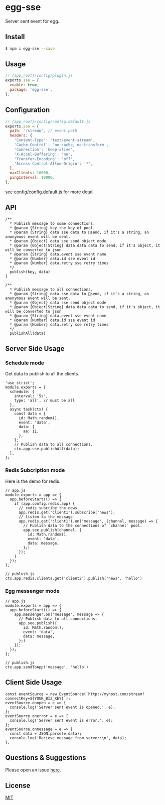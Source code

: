 # egg-sse
Server sent event for egg.

## Install

```bash
$ npm i egg-sse --save
```

## Usage

```js
// {app_root}/config/plugin.js
exports.sse = {
  enable: true,
  package: 'egg-sse',
};
```

## Configuration

```js
// {app_root}/config/config.default.js
exports.sse = {
  path: '/stream', // event path
  headers: {
    'Content-Type': 'text/event-stream',
    'Cache-Control': 'no-cache, no-transform',
    'Connection': 'keep-alive',
    'X-Accel-Buffering': 'no',
    'Transfer-Encoding': 'off',
    'Access-Control-Allow-Origin': '*',
  },
  maxClients: 10000,
  pingInterval: 10000,
};
```

see [config/config.default.js](config/config.default.js) for more detail.

## API
```
/**
  * Publish message to some connections.
  * @param {String} key the key of pool.
  * @param {String} data sse data to send, if it's a string, an anonymous event will be sent.
  * @param {Object} data sse send object mode
  * @param {Object|String} data.data data to send, if it's object, it will be converted to json
  * @param {String} data.event sse event name
  * @param {Number} data.id sse event id
  * @param {Number} data.retry sse retry times
  */
  publish(key, data)
}
```

```
/**
  * Publish message to all connections.
  * @param {String} data sse data to send, if it's a string, an anonymous event will be sent.
  * @param {Object} data sse send object mode
  * @param {Object|String} data.data data to send, if it's object, it will be converted to json
  * @param {String} data.event sse event name
  * @param {Number} data.id sse event id
  * @param {Number} data.retry sse retry times
  */
  publishAll(data)
```

## Server Side Usage

### Schedule mode
Get data to publish to all the clients.

```
'use strict';
module.exports = {
  schedule: {
    interval: '5s',
    type: 'all', // must be all
  },
  async task(ctx) {
    const data = {
      id: Math.random(),
      event: 'data',
      data: {
        aa: 11,
      },
    };
    // Publish data to all connections.
    ctx.app.sse.publishAll(data);
  },
};

```

### Redis Subcription mode
Here is the demo for redis.
```
// app.js
module.exports = app => {
  app.beforeStart(() => {
    if (app.config.redis.app) {
      // redis subcribe the news.
      app.redis.get('client1').subscribe('news');
      // listen to the message
      app.redis.get('client1').on('message', (channel, message) => {
        // Publish data to the connections of `channel` pool.
        app.see.publish(channel, {
          id: Math.random(),
          event: 'data',
          data: message,
        };)
      });
    }
  });
};

// publush.js
ctx.app.redis.clients.get('client2').publish('news', 'hello')
```

### Egg messenger mode
```
// app.js
module.exports = app => {
  app.beforeStart(() => {
    app.messenger.on('message', message => {
      // Publish data to all connections.
      app.see.publish({
        id: Math.random(),
        event: 'data',
        data: message,
      };)
    });
  });
};

// publish.js
ctx.app.sendToApp('message', 'hello')
```

## Client Side Usage
```
const eventSource = new EventSource(`http://myhost.com/stream?connectKey=${YOUR_BIZ_KEY}`);
eventSource.onopen = e => {
  console.log('Server sent event is opened.', e);
};
eventSource.onerror = e => {
  console.log('Server sent event is error.', e);
};
eventSource.onmessage = e => {
  const data = JSON.parse(e.data);
  console.log('Recieve message from server:\n', data);
};
```

## Questions & Suggestions

Please open an issue [here](https://github.com/eggjs/egg/issues).

## License

[MIT](LICENSE)
